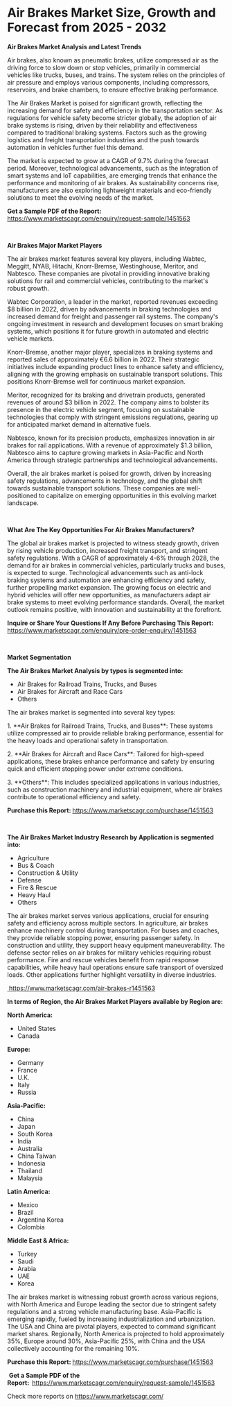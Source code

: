 <p><h1>Air Brakes Market Size, Growth and Forecast from 2025 - 2032</h1></p><p><strong>Air Brakes Market Analysis and Latest Trends</strong></p>
<p><p>Air brakes, also known as pneumatic brakes, utilize compressed air as the driving force to slow down or stop vehicles, primarily in commercial vehicles like trucks, buses, and trains. The system relies on the principles of air pressure and employs various components, including compressors, reservoirs, and brake chambers, to ensure effective braking performance. </p><p>The Air Brakes Market is poised for significant growth, reflecting the increasing demand for safety and efficiency in the transportation sector. As regulations for vehicle safety become stricter globally, the adoption of air brake systems is rising, driven by their reliability and effectiveness compared to traditional braking systems. Factors such as the growing logistics and freight transportation industries and the push towards automation in vehicles further fuel this demand. </p><p>The market is expected to grow at a CAGR of 9.7% during the forecast period. Moreover, technological advancements, such as the integration of smart systems and IoT capabilities, are emerging trends that enhance the performance and monitoring of air brakes. As sustainability concerns rise, manufacturers are also exploring lightweight materials and eco-friendly solutions to meet the evolving needs of the market.</p></p>
<p><strong>Get a Sample PDF of the Report:&nbsp;</strong> <a href="https://www.marketscagr.com/enquiry/request-sample/1451563?utm_campaign=1126&utm_medium=2&utm_source=Github&utm_content=ia&utm_term=09042025&utm_id=air-brakes">https://www.marketscagr.com/enquiry/request-sample/1451563</a></p>
<p>&nbsp;</p>
<p><strong>Air Brakes Major Market Players</strong></p>
<p><p>The air brakes market features several key players, including Wabtec, Meggitt, NYAB, Hitachi, Knorr-Bremse, Westinghouse, Meritor, and Nabtesco. These companies are pivotal in providing innovative braking solutions for rail and commercial vehicles, contributing to the market's robust growth.</p><p>Wabtec Corporation, a leader in the market, reported revenues exceeding $8 billion in 2022, driven by advancements in braking technologies and increased demand for freight and passenger rail systems. The company's ongoing investment in research and development focuses on smart braking systems, which positions it for future growth in automated and electric vehicle markets.</p><p>Knorr-Bremse, another major player, specializes in braking systems and reported sales of approximately €6.6 billion in 2022. Their strategic initiatives include expanding product lines to enhance safety and efficiency, aligning with the growing emphasis on sustainable transport solutions. This positions Knorr-Bremse well for continuous market expansion.</p><p>Meritor, recognized for its braking and drivetrain products, generated revenues of around $3 billion in 2022. The company aims to bolster its presence in the electric vehicle segment, focusing on sustainable technologies that comply with stringent emissions regulations, gearing up for anticipated market demand in alternative fuels.</p><p>Nabtesco, known for its precision products, emphasizes innovation in air brakes for rail applications. With a revenue of approximately $1.3 billion, Nabtesco aims to capture growing markets in Asia-Pacific and North America through strategic partnerships and technological advancements.</p><p>Overall, the air brakes market is poised for growth, driven by increasing safety regulations, advancements in technology, and the global shift towards sustainable transport solutions. These companies are well-positioned to capitalize on emerging opportunities in this evolving market landscape.</p></p>
<p>&nbsp;</p>
<p><strong>What Are The Key Opportunities For Air Brakes Manufacturers?</strong></p>
<p><p>The global air brakes market is projected to witness steady growth, driven by rising vehicle production, increased freight transport, and stringent safety regulations. With a CAGR of approximately 4-6% through 2028, the demand for air brakes in commercial vehicles, particularly trucks and buses, is expected to surge. Technological advancements such as anti-lock braking systems and automation are enhancing efficiency and safety, further propelling market expansion. The growing focus on electric and hybrid vehicles will offer new opportunities, as manufacturers adapt air brake systems to meet evolving performance standards. Overall, the market outlook remains positive, with innovation and sustainability at the forefront.</p></p>
<p><strong>Inquire or Share Your Questions If Any Before Purchasing This Report:</strong> <a href="https://www.marketscagr.com/enquiry/pre-order-enquiry/1451563?utm_campaign=1126&utm_medium=2&utm_source=Github&utm_content=ia&utm_term=09042025&utm_id=air-brakes">https://www.marketscagr.com/enquiry/pre-order-enquiry/1451563</a></p>
<p>&nbsp;</p>
<p><strong>Market Segmentation</strong></p>
<p><strong>The Air Brakes Market Analysis by types is segmented into:</strong></p>
<p><ul><li>Air Brakes for Railroad Trains, Trucks, and Buses</li><li>Air Brakes for Aircraft and Race Cars</li><li>Others</li></ul></p>
<p><p>The air brakes market is segmented into several key types: </p><p>1. **Air Brakes for Railroad Trains, Trucks, and Buses**: These systems utilize compressed air to provide reliable braking performance, essential for the heavy loads and operational safety in transportation.</p><p>2. **Air Brakes for Aircraft and Race Cars**: Tailored for high-speed applications, these brakes enhance performance and safety by ensuring quick and efficient stopping power under extreme conditions.</p><p>3. **Others**: This includes specialized applications in various industries, such as construction machinery and industrial equipment, where air brakes contribute to operational efficiency and safety.</p></p>
<p><strong>Purchase this Report:&nbsp;</strong><a href="https://www.marketscagr.com/purchase/1451563?utm_campaign=1126&utm_medium=2&utm_source=Github&utm_content=ia&utm_term=09042025&utm_id=air-brakes">https://www.marketscagr.com/purchase/1451563</a></p>
<p>&nbsp;</p>
<p><strong>The Air Brakes Market Industry Research by Application is segmented into:</strong></p>
<p><ul><li>Agriculture</li><li>Bus & Coach</li><li>Construction & Utility</li><li>Defense</li><li>Fire & Rescue</li><li>Heavy Haul</li><li>Others</li></ul></p>
<p><p>The air brakes market serves various applications, crucial for ensuring safety and efficiency across multiple sectors. In agriculture, air brakes enhance machinery control during transportation. For buses and coaches, they provide reliable stopping power, ensuring passenger safety. In construction and utility, they support heavy equipment maneuverability. The defense sector relies on air brakes for military vehicles requiring robust performance. Fire and rescue vehicles benefit from rapid response capabilities, while heavy haul operations ensure safe transport of oversized loads. Other applications further highlight versatility in diverse industries.</p></p>
<p><a href="https://www.marketscagr.com/air-brakes-r1451563?utm_campaign=1126&utm_medium=2&utm_source=Github&utm_content=ia&utm_term=09042025&utm_id=air-brakes">&nbsp;https://www.marketscagr.com/air-brakes-r1451563</a></p>
<p><strong>In terms of Region, the Air Brakes Market Players available by Region are:</strong></p>
<p>
    <p> <strong> North America: </strong>
        <ul>
            <li>United States</li>
            <li>Canada</li>
        </ul>
        </p> 
    <p> <strong> Europe: </strong>
        <ul>
            <li>Germany</li>
            <li>France</li>
            <li>U.K.</li>
            <li>Italy</li>
            <li>Russia</li>
        </ul>
        </p> 
    <p> <strong> Asia-Pacific: </strong>
        <ul>
            <li>China</li>
            <li>Japan</li>
            <li>South Korea</li>
            <li>India</li>
            <li>Australia</li>
            <li>China Taiwan</li>
            <li>Indonesia</li>
            <li>Thailand</li>
            <li>Malaysia</li>
        </ul>
        </p> 
    <p> <strong> Latin America: </strong>
        <ul>
            <li>Mexico</li>
            <li>Brazil</li>
            <li>Argentina Korea</li>
            <li>Colombia</li>
        </ul>
        </p> 
    <p> <strong> Middle East & Africa: </strong>
        <ul>
            <li>Turkey</li>
            <li>Saudi</li>
            <li>Arabia</li>
            <li>UAE</li>
            <li>Korea</li>
        </ul>
    </p>
    </p>
<p><p>The air brakes market is witnessing robust growth across various regions, with North America and Europe leading the sector due to stringent safety regulations and a strong vehicle manufacturing base. Asia-Pacific is emerging rapidly, fueled by increasing industrialization and urbanization. The USA and China are pivotal players, expected to command significant market shares. Regionally, North America is projected to hold approximately 35%, Europe around 30%, Asia-Pacific 25%, with China and the USA collectively accounting for the remaining 10%.</p></p>
<p><strong>Purchase this Report: </strong><a href="https://www.marketscagr.com/purchase/1451563?utm_campaign=1126&utm_medium=2&utm_source=Github&utm_content=ia&utm_term=09042025&utm_id=air-brakes">https://www.marketscagr.com/purchase/1451563</a></p>
<p>&nbsp;<strong>Get a Sample PDF of the Report:&nbsp;&nbsp;</strong><a href="https://www.marketscagr.com/enquiry/request-sample/1451563?utm_campaign=1126&utm_medium=2&utm_source=Github&utm_content=ia&utm_term=09042025&utm_id=air-brakes">https://www.marketscagr.com/enquiry/request-sample/1451563</a></p>
<p><strong></strong></p>
<p>Check more reports on <a href="https://www.marketscagr.com/?utm_campaign=1126&utm_medium=2&utm_source=Github&utm_content=ia&utm_term=09042025&utm_id=air-brakes">https://www.marketscagr.com/</a></p>